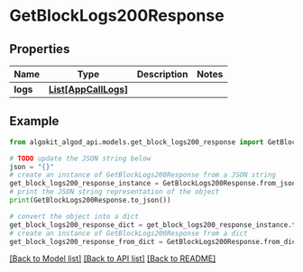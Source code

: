# GetBlockLogs200Response


## Properties

Name | Type | Description | Notes
------------ | ------------- | ------------- | -------------
**logs** | [**List[AppCallLogs]**](AppCallLogs.md) |  | 

## Example

```python
from algokit_algod_api.models.get_block_logs200_response import GetBlockLogs200Response

# TODO update the JSON string below
json = "{}"
# create an instance of GetBlockLogs200Response from a JSON string
get_block_logs200_response_instance = GetBlockLogs200Response.from_json(json)
# print the JSON string representation of the object
print(GetBlockLogs200Response.to_json())

# convert the object into a dict
get_block_logs200_response_dict = get_block_logs200_response_instance.to_dict()
# create an instance of GetBlockLogs200Response from a dict
get_block_logs200_response_from_dict = GetBlockLogs200Response.from_dict(get_block_logs200_response_dict)
```
[[Back to Model list]](../README.md#documentation-for-models) [[Back to API list]](../README.md#documentation-for-api-endpoints) [[Back to README]](../README.md)


